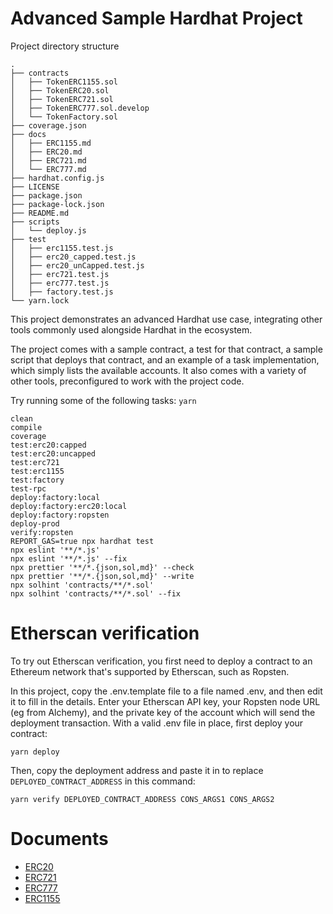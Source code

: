 # Advanced Sample Hardhat Project

Project directory structure
``` shell
.
├── contracts
│   ├── TokenERC1155.sol
│   ├── TokenERC20.sol
│   ├── TokenERC721.sol
│   ├── TokenERC777.sol.develop
│   └── TokenFactory.sol
├── coverage.json
├── docs
│   ├── ERC1155.md
│   ├── ERC20.md
│   ├── ERC721.md
│   └── ERC777.md
├── hardhat.config.js
├── LICENSE
├── package.json
├── package-lock.json
├── README.md
├── scripts
│   └── deploy.js
├── test
│   ├── erc1155.test.js
│   ├── erc20_capped.test.js
│   ├── erc20_unCapped.test.js
│   ├── erc721.test.js
│   ├── erc777.test.js
│   ├── factory.test.js
└── yarn.lock

```

This project demonstrates an advanced Hardhat use case, integrating other tools commonly used alongside Hardhat in the ecosystem.

The project comes with a sample contract, a test for that contract, a sample script that deploys that contract, and an example of a task implementation, which simply lists the available accounts. It also comes with a variety of other tools, preconfigured to work with the project code.

Try running some of the following tasks: `yarn`

```shell
clean
compile
coverage
test:erc20:capped
test:erc20:uncapped
test:erc721
test:erc1155
test:factory
test-rpc
deploy:factory:local
deploy:factory:erc20:local
deploy:factory:ropsten
deploy-prod
verify:ropsten
REPORT_GAS=true npx hardhat test
npx eslint '**/*.js'
npx eslint '**/*.js' --fix
npx prettier '**/*.{json,sol,md}' --check
npx prettier '**/*.{json,sol,md}' --write
npx solhint 'contracts/**/*.sol'
npx solhint 'contracts/**/*.sol' --fix
```

# Etherscan verification

To try out Etherscan verification, you first need to deploy a contract to an Ethereum network that's supported by Etherscan, such as Ropsten.

In this project, copy the .env.template file to a file named .env, and then edit it to fill in the details. Enter your Etherscan API key, your Ropsten node URL (eg from Alchemy), and the private key of the account which will send the deployment transaction. With a valid .env file in place, first deploy your contract:

```shell
yarn deploy
```

Then, copy the deployment address and paste it in to replace `DEPLOYED_CONTRACT_ADDRESS` in this command:

```shell
yarn verify DEPLOYED_CONTRACT_ADDRESS CONS_ARGS1 CONS_ARGS2
```

# Documents

- [ERC20](./docs/ERC20)  
- [ERC721](./docs/ERC721)  
- [ERC777](./docs/ERC777)  
- [ERC1155](./docs/ERC1155)  